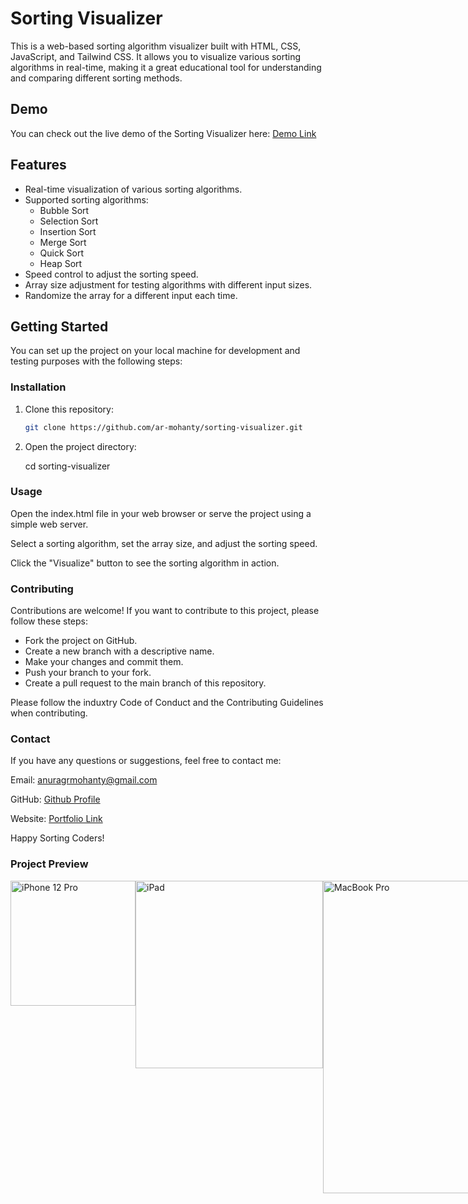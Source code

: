 # Sorting Visualizer

This is a web-based sorting algorithm visualizer built with HTML, CSS, JavaScript, and Tailwind CSS. It allows you to visualize various sorting algorithms in real-time, making it a great educational tool for understanding and comparing different sorting methods.

## Demo

You can check out the live demo of the Sorting Visualizer here: [Demo Link](https://sorting-visualizer-jade.vercel.app/index.html)

## Features

- Real-time visualization of various sorting algorithms.
- Supported sorting algorithms:
  - Bubble Sort
  - Selection Sort
  - Insertion Sort
  - Merge Sort
  - Quick Sort
  - Heap Sort
- Speed control to adjust the sorting speed.
- Array size adjustment for testing algorithms with different input sizes.
- Randomize the array for a different input each time.

## Getting Started

You can set up the project on your local machine for development and testing purposes with the following steps:

### Installation

1. Clone this repository:

   ```bash
   git clone https://github.com/ar-mohanty/sorting-visualizer.git
2. Open the project directory:

   cd sorting-visualizer

### Usage
Open the index.html file in your web browser or serve the project using a simple web server.

Select a sorting algorithm, set the array size, and adjust the sorting speed.

Click the "Visualize" button to see the sorting algorithm in action.

### Contributing
Contributions are welcome! If you want to contribute to this project, please follow these steps:

- Fork the project on GitHub.
- Create a new branch with a descriptive name.
- Make your changes and commit them.
- Push your branch to your fork.
- Create a pull request to the main branch of this repository.



Please follow the induxtry Code of Conduct and the Contributing Guidelines when contributing.

### Contact
If you have any questions or suggestions, feel free to contact me:

Email: anuragrmohanty@gmail.com

GitHub: [Github Profile](https://github.com/ar-mohanty/)

Website: [Portfolio Link](https://www.armohanty.com)

Happy Sorting Coders!

### Project Preview

<div style="display: flex; justify-content: flex-start;">
  <img src="https://github.com/ar-mohanty/sorting-visualizer/raw/master/src/iPhone%2012%20Pro.jpeg" alt="iPhone 12 Pro" width="200">
  <img src="https://github.com/ar-mohanty/sorting-visualizer/raw/master/src/iPad.jpeg" alt="iPad" width="300">
  <img src="https://github.com/ar-mohanty/sorting-visualizer/raw/master/src/MacBook%20Pro.jpeg" alt="MacBook Pro" width="500">
</div>

